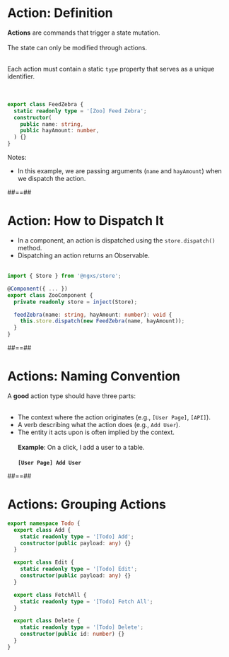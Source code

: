 <!-- .slide: class="with-code inconsolata" -->

# Action: Definition

**Actions** are commands that trigger a state mutation.<br/><br/>
The state can only be modified through actions.
<br/><br/>

Each action must contain a static `type` property that serves as a unique identifier.<br/><br/><br/>

```typescript
export class FeedZebra {
  static readonly type = '[Zoo] Feed Zebra';
  constructor(
    public name: string,
    public hayAmount: number,
  ) {}
}
```

<!-- .element: class="big-code" -->

Notes:

- In this example, we are passing arguments (`name` and `hayAmount`) when we dispatch the action.

##==##

<!-- .slide: class="with-code inconsolata" -->

# Action: How to Dispatch It

- In a component, an action is dispatched using the `store.dispatch()` method.
- Dispatching an action returns an Observable.<br/><br/>

```typescript
import { Store } from '@ngxs/store';

@Component({ ... })
export class ZooComponent {
  private readonly store = inject(Store);

  feedZebra(name: string, hayAmount: number): void {
    this.store.dispatch(new FeedZebra(name, hayAmount));
  }
}
```

<!-- .element: class="big-code" -->

##==##

<!-- .slide -->

# Actions: Naming Convention

A **good** action type should have three parts:<br/><br/>

- The context where the action originates (e.g., `[User Page]`, `[API]`).
- A verb describing what the action does (e.g., `Add User`).
- The entity it acts upon is often implied by the context.<br/><br/>
  **Example**: On a click, I add a user to a table.<br/><br/>
  **`[User Page] Add User`**

##==##

<!-- .slide: class="with-code inconsolata" -->

# Actions: Grouping Actions

```typescript
export namespace Todo {
  export class Add {
    static readonly type = '[Todo] Add';
    constructor(public payload: any) {}
  }

  export class Edit {
    static readonly type = '[Todo] Edit';
    constructor(public payload: any) {}
  }

  export class FetchAll {
    static readonly type = '[Todo] Fetch All';
  }

  export class Delete {
    static readonly type = '[Todo] Delete';
    constructor(public id: number) {}
  }
}
```

<!-- .element: class="small-code" -->
